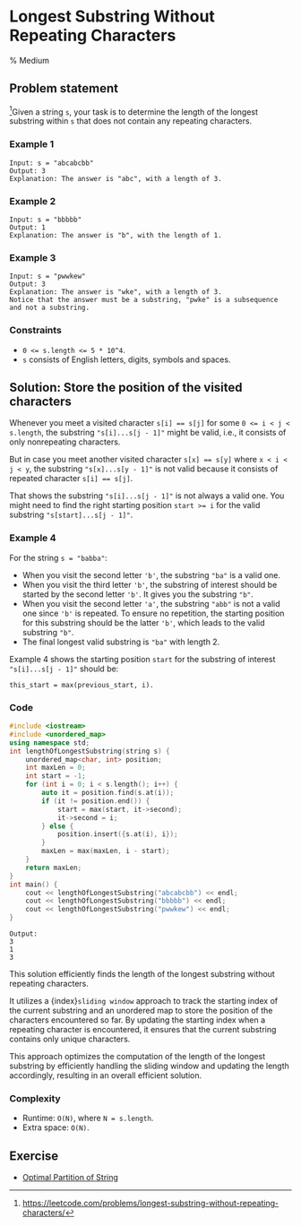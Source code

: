 # Longest Substring Without Repeating Characters
% Medium
## Problem statement

[^url]Given a string `s`, your task is to determine the length of the longest substring within `s` that does not contain any repeating characters.

[^url]: https://leetcode.com/problems/longest-substring-without-repeating-characters/
### Example 1
```text
Input: s = "abcabcbb"
Output: 3
Explanation: The answer is "abc", with a length of 3.
```

### Example 2
```text
Input: s = "bbbbb"
Output: 1
Explanation: The answer is "b", with the length of 1.
```

### Example 3
```text
Input: s = "pwwkew"
Output: 3
Explanation: The answer is "wke", with a length of 3.
Notice that the answer must be a substring, "pwke" is a subsequence and not a substring.
``` 

### Constraints

* `0 <= s.length <= 5 * 10^4`.
* `s` consists of English letters, digits, symbols and spaces.

## Solution: Store the position of the visited characters

Whenever you meet a visited character `s[i] == s[j]` for some `0 <= i < j < s.length`, the substring `"s[i]...s[j - 1]"` might be valid, i.e., it consists of only nonrepeating characters.

But in case you meet another visited character `s[x] == s[y]` where `x < i < j < y`, the substring `"s[x]...s[y - 1]"` is not valid because it consists of repeated character `s[i] == s[j]`. 

That shows the substring `"s[i]...s[j - 1]"` is not always a valid one. You might need to find the right starting position `start >= i` for the valid substring `"s[start]...s[j - 1]"`.

### Example 4 
For the string `s = "babba"`:

* When you visit the second letter `'b'`, the substring `"ba"` is a valid one. 
* When you visit the third letter `'b'`, the substring of interest should be started by the second letter `'b'`. It gives you the substring `"b"`.
* When you visit the second letter `'a'`, the substring `"abb"` is not a valid one since `'b'` is repeated. To ensure no repetition, the starting position for this substring should be the latter `'b'`, which leads to the valid substring `"b"`.
* The final longest valid substring is `"ba"` with length 2.

Example 4 shows the starting position `start` for the substring of interest `"s[i]...s[j - 1]"` should be:

```text
this_start = max(previous_start, i).
```

### Code
```cpp
#include <iostream>
#include <unordered_map>
using namespace std;
int lengthOfLongestSubstring(string s) {
    unordered_map<char, int> position;
    int maxLen = 0;
    int start = -1;
    for (int i = 0; i < s.length(); i++) {
        auto it = position.find(s.at(i));
        if (it != position.end()) {
            start = max(start, it->second);
            it->second = i;
        } else {
            position.insert({s.at(i), i});
        }
        maxLen = max(maxLen, i - start);
    }
    return maxLen;
}
int main() {
    cout << lengthOfLongestSubstring("abcabcbb") << endl;
    cout << lengthOfLongestSubstring("bbbbb") << endl;
    cout << lengthOfLongestSubstring("pwwkew") << endl;
}
```
```text
Output:
3
1
3
```

This solution efficiently finds the length of the longest substring without repeating characters. 

It utilizes a {index}`sliding window` approach to track the starting index of the current substring and an unordered map to store the position of the characters encountered so far. By updating the starting index when a repeating character is encountered, it ensures that the current substring contains only unique characters. 

This approach optimizes the computation of the length of the longest substring by efficiently handling the sliding window and updating the length accordingly, resulting in an overall efficient solution.

### Complexity

* Runtime: `O(N)`, where `N = s.length`.
* Extra space: `O(N)`.

## Exercise

- [Optimal Partition of String](https://leetcode.com/problems/optimal-partition-of-string/)
